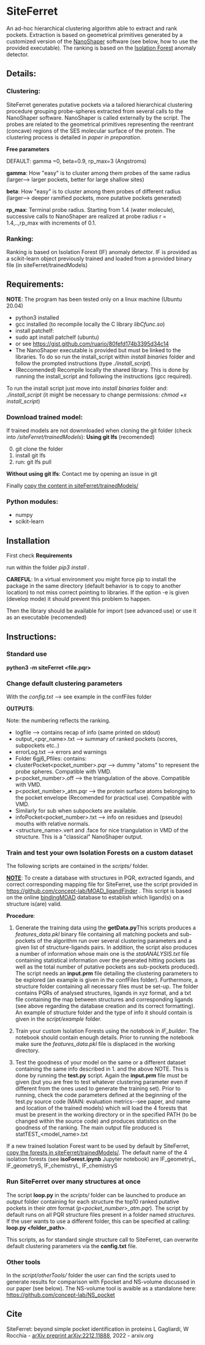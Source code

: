 # SiteFerret
An ad-hoc hierarchical clustering algorithm able to extract and rank pockets. Extraction is based on geometrical primitives  generated by a customized version of the [NanoShaper](https://journals.plos.org/plosone/article?id=10.1371/journal.pone.0059744) software (see below, how to use the provided executable). The ranking is based on the [Isolation Forest](https://ieeexplore.ieee.org/document/4781136) anomaly detector.

## Details:
### Clustering:
SiteFerret generates putative pockets via a tailored hierarchical clustering procedure grouping probe-spheres extracted from several calls to the NanoShaper software. NanoShaper is called externally by the script. The probes are related to the geometrical primitives representing the reentrant (concave) regions of the SES molecular surface of the protein. The clustering process is detailed in *paper in preparation*.


**Free parameters**

DEFAULT: gamma =0, beta=0.9, rp_max=3 (Angstroms)

**gamma**: How "easy" is to cluster among them probes of the same radius (larger--> larger pockets, better for large shallow sites)

**beta**: How "easy" is to cluster among them probes of different radius (larger--> deeper ramified pockets, more putative pockets generated)

**rp_max**: Terminal probe radius. Starting from 1.4 (water molecule), successive calls to NanoShaper are realized at probe radius r = 1.4,..,rp_max with increments of 0.1.
### Ranking:
Ranking is based on Isolation Forest (IF) anomaly detector. IF is provided as a scikit-learn object previously trained and loaded from a  provided binary file (in siteFerret/trainedModels)

## Requirements:
**NOTE**: The program has been tested only on a linux machine (Ubuntu 20.04)
- python3 installed
- gcc installed (to recompile locally the C library *libCfunc.so*)
 - install patchelf:
  - sudo apt install patchelf (ubuntu)
  - or see https://gist.github.com/ruario/80fefd174b3395d34c14 
 - The NanoShaper executable is provided but must be linked to the libraries. To do so run the install_script within *install binaries* folder and follow the prompted instructions (type *./install_script*).
 - (Reccomended) Recompile locally the shared library. This is done by running the install_script and following the instructions (gcc required).
 
 To run the install script just move into *install binaries* folder and: *./install_script* (it might be necessary to change permissions: *chmod +x install_script*)
 
 ### Download trained model:
 If trained models are not downnloaded when cloning the git folder (check into */siteFerret/trainedModels*): 
 **Using git lfs** (recomended)

 0. git clone the folder
 1. install git lfs
 2. run: git lfs pull 

**Without using git lfs**:
Contact me by opening an issue in git

Finally <ins>copy the content in siteFerret/trainedModels/</ins>

 ### Python modules:
- numpy
- scikit-learn

## Installation
First check **Requirements**

run within the folder *pip3 install .*

**CAREFUL**: In a virtual environment you might force pip to install the package in the same directory (default behavior is to copy to another location) to not miss correct pointing to libraries. If the option -e is given (develop mode) it should prevent this problem to happen.


Then the library should be available for import (see advanced use) or use it as an executable (recomended)
## Instructions:

### Standard use
**python3 -m siteFerret \<file.pqr\>**

### Change default clustering parameters
With the *config.txt* --> see example in the confFiles folder

**OUTPUTS**:

Note: the numbering reflects the ranking.

- logfile --> contains recap of info (same printed on stdout)
- output_\<pqr_name\>.txt --> summary of ranked pockets (scores, subpockets etc..)
- errorLog.txt --> errors and warnings
- Folder 6gj6_Pfiles: contains:
 - clusterPocket\<pocket_number\>.pqr --> dummy "atoms" to represent the probe spheres. Compatible with VMD.
 - p\<pocket_number\>.off --> the triangulation of the above. Compatible with VMD.
 - p\<pocket_number\>_atm.pqr --> the protein surface atoms belonging to the pocket envelope (Recomended for practical use). Compatible with VMD.
 - Similarly for sub<number> when subpockets are available.
 - infoPocket\<pocket_number>\.txt --> info on residues and (pseudo) mouths with relative normals.
 - \<structure_name\>.vert and .face for nice triangulation in VMD of the structure. This is a "classical" NanoShaper output.

### Train and test your own Isolation Forests on a custom dataset
 The following scripts are contained in the *scripts/* folder.
 
 <ins>**NOTE**</ins>: To create a database with structures in PQR, extracted ligands, and correct corresponding mapping file for SiteFerret, use the script provided in https://github.com/concept-lab/MOAD_ligandFinder .
This script is based on the online [bindingMOAD](http://bindingmoad.org/) database to establish which ligand(s) on a structure is(are) valid.
 
**Procedure**: 
 
 1. Generate the training data using the **getData.py**This scripts produces a *features_data.pkl* binary file containing all matching pockets and sub-pockets of the algorithm run over several clustering parameters and a given list of structure-ligands pairs. In addition, the script also produces a number of information whose main one is the *statANALYSIS.txt* file containing statistical information over the generated hitting pockets (as well as the total number of putative pockets ans sub-pockets produced). The script needs an **input.prm** file detailing the clustering parameters to be explored (an example is given in the confFiles folder). Furthermore, a structure folder containing all necessary files must be set-up. The folder contains PQRs of analysed structures, ligands in xyz format, and a txt file containing the map between structures and corresponding ligands (see above regarding the database creation and its correct formatting). An example of structure folder and the type of info it should contain is given in the *script/example* folder.
 
2. Train your custom Isolation Forests using the notebook in *IF_builder*. The notebook should contain enough details. Prior to running the notebook make sure the *features_data.pkl* file is displaced in the working directory.

3. Test the goodness of your model on the same or a different dataset containing the same info described in 1. and the above NOTE. This is done by running the **test.py** script. Again the **input.prm** file must be given (but you are free to test whatever clustering parameter even if different from the ones used to generate the training set). Prior to running, check the code parameters defined at the beginning of the test.py source code (MAIN: evaluation metrics--see paper, and name and location of the trained models) which will load the 4 forests that must be present in the working directory or in the specified PATH (to be changed within the source code) and produces statistics on the goodness of the ranking. The main output file produced is statTEST_\<model_name\>.txt 
 
If a new trained Isolation Forest want to be used by default by SiteFerret,
<ins>copy the forests in siteFerret/trainedModels/</ins>. The default name of the 4 isolation forests (see **isoForest.ipynb** Jupyter notebook) are IF_geometryL, IF_geometryS, IF_chemistryL, IF_chemistryS
 
### Run SiteFerret over many structures at once
The script **loop.py** in the *scripts/* folder can be launched to produce an *output* folder containing for each structure the top10 ranked putative pockets in their *atm* format (*p\<pocket_number\>_atm.pqr*). The script by default runs on all PQR structure files present in a folder named *structures*. If the user wants to use a different folder, this can be specified at calling: **loop.py \<folder_path\>**.

This scripts, as for standard single structure call to SiteFerret, can overwrite default clustering parameters via the **config.txt** file.
 
 ### Other tools
 In the *script/otherTools/* folder the user can find the scripts used to generate results for comparison with Fpocket and NS-volume discussed in our paper (see below). The NS-volume tool is avaible as a standalone here: https://github.com/concept-lab/NS_pocket
 
 ## Cite
 
SiteFerret: beyond simple pocket identification in proteins
L Gagliardi, W Rocchia - [arXiv preprint arXiv:2212.11888](https://doi.org/10.48550/arXiv.2212.11888), 2022 - arxiv.org




